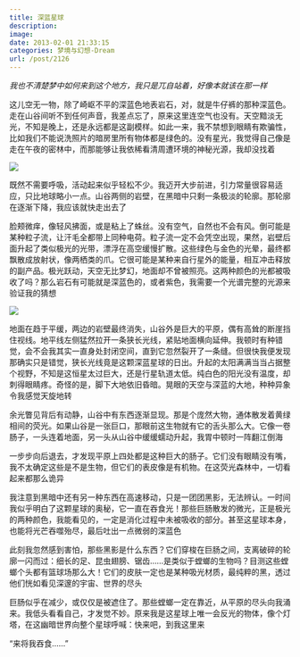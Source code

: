 ```yaml
---
title: 深蓝星球
description: 
image: 
date: 2013-02-01 21:33:15
categories: 梦境与幻想-Dream
url: /post/2126
---
```


_我也不清楚梦中如何来到这个地方，我只是兀自站着，好像本就该在那一样_

这儿空无一物，除了崎岖不平的深蓝色地表岩石，对，就是牛仔裤的那种深蓝色。走在山谷间听不到任何声音，我差点忘了，原来这里连空气也没有。天空黯淡无光，不知是晚上，还是永远都是这副模样。如此一来，我不禁想到眼睛有欺骗性，比如我们不能说洗照片的暗房里所有物体都是绿色的。没有星光，我觉得自己像是走在午夜的密林中，而那能够让我依稀看清周遭环境的神秘光源，我却没找着

![](https://cdn.victor42.work/posts/2013-02/02-01/1.jpg)

既然不需要呼吸，活动起来似乎轻松不少。我迈开大步前进，引力常量很容易适应，只比地球略小一点。山谷两侧的岩壁，在黑暗中只剩一条极淡的轮廓。那轮廓在逐渐下降，我应该就快走出去了

脸颊微痒，像轻风拂面，或是粘上了蛛丝。没有空气，自然也不会有风。倒可能是某种粒子流，让汗毛全都带上同种电荷。粒子流一定不会凭空出现，果然，岩壁后面升起了类似极光的光带，漂浮在高空缓慢扩散。这些绿色与金色的光晕，最终都飘散成放射状，像两栖类的爪。它很可能是某种来自行星外的能量，相互冲击释放的副产品。极光跃动，天空无比梦幻，地面却不曾被照亮。这两种颜色的光都被吸收了吗？那么岩石有可能就是深蓝色的，或者紫色，我需要一个光谱完整的光源来验证我的猜想

![](https://cdn.victor42.work/posts/2013-02/02-01/2.jpg)

地面在趋于平缓，两边的岩壁最终消失，山谷外是巨大的平原，偶有高耸的断崖挡住视线。地平线左侧猛然拉开一条狭长光线，紧贴地面横向延伸。我顿时有种错觉，会不会我其实一直身处封闭空间，直到它忽然裂开了一条缝。但很快我便发现那确实只是错觉，狭长光线竟是这颗深蓝星球的日出。升起的太阳满满当当占据整个视野，不知是这恒星太过巨大，还是行星轨道太低。纯白色的阳光没有温度，却刺得眼睛疼。奇怪的是，脚下大地依旧昏暗。晃眼的天空与深蓝的大地，种种异象令我感觉天旋地转

余光瞥见背后有动静，山谷中有东西逐渐显现。那是个庞然大物，通体散发着黄绿相间的荧光。如果山谷是一张巨口，那眼前这生物就有它的舌头那么大。它像一卷肠子，一头连着地面，另一头从山谷中缓缓蠕动升起，我胃中顿时一阵翻江倒海

一步步向后退去，才发现平原上四处都是这种巨大的肠子。它们没有眼睛没有嘴，我不太确定这些是不是生物，但它们的表皮像是有机物。在这荧光森林中，一切看起来都那么诡异

我注意到黑暗中还有另一种东西在高速移动，只是一团团黑影，无法辨认。一时间我似乎明白了这颗星球的奥秘，它一直在吞食光！那些巨肠散发的微光，正是极光的两种颜色，我能看见的，一定是消化过程中未被吸收的部分。甚至这星球本身，也能将光芒吞噬殆尽，最后吐出一点微弱的深蓝色

此刻我忽然感到害怕，那些黑影是什么东西？它们穿梭在巨肠之间，支离破碎的轮廓一闪而过：细长的足、昆虫翅膀、锯齿……是类似于螳螂的生物吗？目测这些螳螂个头都有篮球场那么大！它们的皮肤一定也是某种吸光材质，最纯粹的黑，透过他们恍如看见深邃的宇宙、世界的尽头

巨肠似乎在减少，或仅仅是被遮住了。那些螳螂一定在靠近，从平原的尽头向我涌来。我低头看看自己，才发觉不妙。原来我是这星球上唯一会反光的物体，像个灯塔，在这幽暗世界向整个星球呼喊：快来吧，到我这里来

“来将我吞食……”